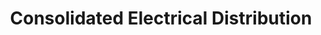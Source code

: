 ---
title: "Consolidated Electrical Distribution"
url: /bartlesville/consolidated-electrical-distribution/
shop: Eisenwaren
---